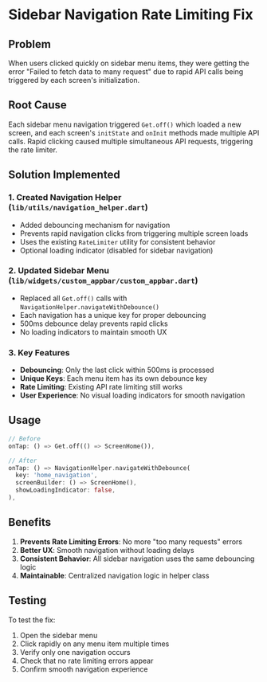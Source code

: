 # Sidebar Navigation Rate Limiting Fix

## Problem
When users clicked quickly on sidebar menu items, they were getting the error "Failed to fetch data to many request" due to rapid API calls being triggered by each screen's initialization.

## Root Cause
Each sidebar menu navigation triggered `Get.off()` which loaded a new screen, and each screen's `initState` and `onInit` methods made multiple API calls. Rapid clicking caused multiple simultaneous API requests, triggering the rate limiter.

## Solution Implemented

### 1. Created Navigation Helper (`lib/utils/navigation_helper.dart`)
- Added debouncing mechanism for navigation
- Prevents rapid navigation clicks from triggering multiple screen loads
- Uses the existing `RateLimiter` utility for consistent behavior
- Optional loading indicator (disabled for sidebar navigation)

### 2. Updated Sidebar Menu (`lib/widgets/custom_appbar/custom_appbar.dart`)
- Replaced all `Get.off()` calls with `NavigationHelper.navigateWithDebounce()`
- Each navigation has a unique key for proper debouncing
- 500ms debounce delay prevents rapid clicks
- No loading indicators to maintain smooth UX

### 3. Key Features
- **Debouncing**: Only the last click within 500ms is processed
- **Unique Keys**: Each menu item has its own debounce key
- **Rate Limiting**: Existing API rate limiting still works
- **User Experience**: No visual loading indicators for smooth navigation

## Usage
```dart
// Before
onTap: () => Get.off(() => ScreenHome()),

// After  
onTap: () => NavigationHelper.navigateWithDebounce(
  key: 'home_navigation',
  screenBuilder: () => ScreenHome(),
  showLoadingIndicator: false,
),
```

## Benefits
1. **Prevents Rate Limiting Errors**: No more "too many requests" errors
2. **Better UX**: Smooth navigation without loading delays
3. **Consistent Behavior**: All sidebar navigation uses the same debouncing logic
4. **Maintainable**: Centralized navigation logic in helper class

## Testing
To test the fix:
1. Open the sidebar menu
2. Click rapidly on any menu item multiple times
3. Verify only one navigation occurs
4. Check that no rate limiting errors appear
5. Confirm smooth navigation experience
